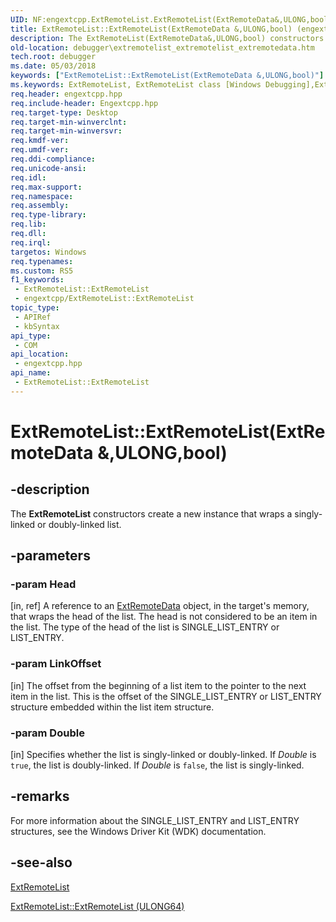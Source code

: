 ```yaml
---
UID: NF:engextcpp.ExtRemoteList.ExtRemoteList(ExtRemoteData&,ULONG,bool)
title: ExtRemoteList::ExtRemoteList(ExtRemoteData &,ULONG,bool) (engextcpp.h)
description: The ExtRemoteList(ExtRemoteData&,ULONG,bool) constructors create a new instance that wraps a singly-linked or doubly-linked list.
old-location: debugger\extremotelist_extremotelist_extremotedata.htm
tech.root: debugger
ms.date: 05/03/2018
keywords: ["ExtRemoteList::ExtRemoteList(ExtRemoteData &,ULONG,bool)"]
ms.keywords: ExtRemoteList, ExtRemoteList class [Windows Debugging],ExtRemoteList constructor, ExtRemoteList constructor [Windows Debugging], ExtRemoteList constructor [Windows Debugging],ExtRemoteList class, ExtRemoteList.ExtRemoteList, ExtRemoteList.ExtRemoteList(ExtRemoteData &,ULONG,bool), ExtRemoteList.ExtRemoteList(ExtRemoteData&,ULONG,bool), ExtRemoteList::ExtRemoteList, ExtRemoteList::ExtRemoteList(ExtRemoteData &,ULONG,bool), debugger.extremotelist_extremotelist_extremotedata
req.header: engextcpp.hpp
req.include-header: Engextcpp.hpp
req.target-type: Desktop
req.target-min-winverclnt: 
req.target-min-winversvr: 
req.kmdf-ver: 
req.umdf-ver: 
req.ddi-compliance: 
req.unicode-ansi: 
req.idl: 
req.max-support: 
req.namespace: 
req.assembly: 
req.type-library: 
req.lib: 
req.dll: 
req.irql: 
targetos: Windows
req.typenames: 
ms.custom: RS5
f1_keywords:
 - ExtRemoteList::ExtRemoteList
 - engextcpp/ExtRemoteList::ExtRemoteList
topic_type:
 - APIRef
 - kbSyntax
api_type:
 - COM
api_location:
 - engextcpp.hpp
api_name:
 - ExtRemoteList::ExtRemoteList
---
```


# ExtRemoteList::ExtRemoteList(ExtRemoteData &,ULONG,bool)


## -description

The <b>ExtRemoteList</b> constructors create a new instance that wraps a singly-linked or doubly-linked list.

## -parameters

### -param Head 

[in, ref]
A reference to an <a href="/windows-hardware/drivers/ddi/engextcpp/nf-engextcpp-extremotedata-extremotedata(pcstr_ulong64_ulong)">ExtRemoteData</a> object, in the target's memory, that wraps the head of the list.  The head is not considered to be an item in the list.  The type of the head of the list is SINGLE_LIST_ENTRY or LIST_ENTRY.

### -param LinkOffset 

[in]
The offset from the beginning of a list item to the pointer to the next item in the list.  This is the offset of the SINGLE_LIST_ENTRY or LIST_ENTRY structure embedded within the list item structure.

### -param Double 

[in]
Specifies whether the list is singly-linked or doubly-linked.  If <i>Double</i> is <code>true</code>, the list is doubly-linked.  If <i>Double</i> is <code>false</code>, the list is singly-linked.

## -remarks

For more information about the SINGLE_LIST_ENTRY and LIST_ENTRY structures, see the Windows Driver Kit (WDK) documentation.

## -see-also

<a href="/windows-hardware/drivers/ddi/engextcpp/nl-engextcpp-extremotelist">ExtRemoteList</a>



<a href="/windows-hardware/drivers/ddi/engextcpp/nf-engextcpp-extremotelist-extremotelist(ulong64_ulong_bool)">ExtRemoteList::ExtRemoteList (ULONG64)</a>

